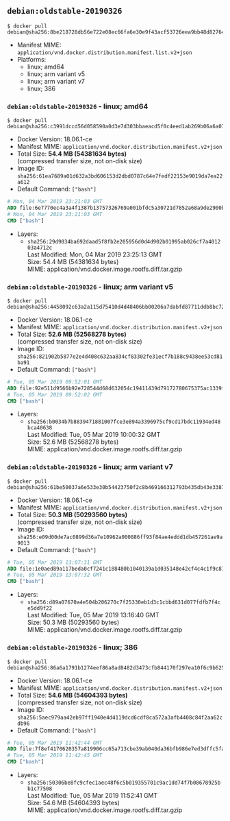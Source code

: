 ## `debian:oldstable-20190326`

```console
$ docker pull debian@sha256:8be218728db56e722e08ec66fa6e30e9f43acf53726eea9bb48d8276496b0438
```

-	Manifest MIME: `application/vnd.docker.distribution.manifest.list.v2+json`
-	Platforms:
	-	linux; amd64
	-	linux; arm variant v5
	-	linux; arm variant v7
	-	linux; 386

### `debian:oldstable-20190326` - linux; amd64

```console
$ docker pull debian@sha256:c3991dccd56d058590a0d3e7d303bbaeacd5f0c4eed1ab269b06a6a0774ab432
```

-	Docker Version: 18.06.1-ce
-	Manifest MIME: `application/vnd.docker.distribution.manifest.v2+json`
-	Total Size: **54.4 MB (54381634 bytes)**  
	(compressed transfer size, not on-disk size)
-	Image ID: `sha256:61ea7689a01d632a3bd606153d2dbd0787c64e7fedf22153e9019da7ea22a612`
-	Default Command: `["bash"]`

```dockerfile
# Mon, 04 Mar 2019 23:21:03 GMT
ADD file:6e7770ec4a3a4f1387b13757326769a001bfdc5a30721d7852a68a9de2900b2a in / 
# Mon, 04 Mar 2019 23:21:03 GMT
CMD ["bash"]
```

-	Layers:
	-	`sha256:29d9034ba692daad5f8fb2e205956d0d4d902b01995ab026cf7a401203a4712c`  
		Last Modified: Mon, 04 Mar 2019 23:25:13 GMT  
		Size: 54.4 MB (54381634 bytes)  
		MIME: application/vnd.docker.image.rootfs.diff.tar.gzip

### `debian:oldstable-20190326` - linux; arm variant v5

```console
$ docker pull debian@sha256:4458092c63a2a115d75410d4d48406bb00206a7dabfd87711ddb8bc721138a8a
```

-	Docker Version: 18.06.1-ce
-	Manifest MIME: `application/vnd.docker.distribution.manifest.v2+json`
-	Total Size: **52.6 MB (52568278 bytes)**  
	(compressed transfer size, not on-disk size)
-	Image ID: `sha256:821902b5877e2e4d408c632aa834cf83302fe31ecf7b188c9438ee53cd81ba91`
-	Default Command: `["bash"]`

```dockerfile
# Tue, 05 Mar 2019 09:52:01 GMT
ADD file:92e511d9566b92e728544d68d632054c19411439d79172780675375ac1339f04 in / 
# Tue, 05 Mar 2019 09:52:02 GMT
CMD ["bash"]
```

-	Layers:
	-	`sha256:b0034b7b8839471881007fce3e894a3396975cf9cd17bdc11934ed48bca40638`  
		Last Modified: Tue, 05 Mar 2019 10:00:32 GMT  
		Size: 52.6 MB (52568278 bytes)  
		MIME: application/vnd.docker.image.rootfs.diff.tar.gzip

### `debian:oldstable-20190326` - linux; arm variant v7

```console
$ docker pull debian@sha256:61be50037a6e533e30b54423750f2c8b469166312793b435db43e3387a845d14
```

-	Docker Version: 18.06.1-ce
-	Manifest MIME: `application/vnd.docker.distribution.manifest.v2+json`
-	Total Size: **50.3 MB (50293560 bytes)**  
	(compressed transfer size, not on-disk size)
-	Image ID: `sha256:e09d00de7ac0899d36a7e10962a000886ff93f84ae4eddd1db457261ae9a9013`
-	Default Command: `["bash"]`

```dockerfile
# Tue, 05 Mar 2019 13:07:31 GMT
ADD file:1e0aed89a117beda0cf7241c188480b1040139a1d035148e42cf4c4c1f9c87b5 in / 
# Tue, 05 Mar 2019 13:07:32 GMT
CMD ["bash"]
```

-	Layers:
	-	`sha256:d89a07670a4e504b206270c7f25330eb1d3c1cbbd631d077fdfb7f4ce5dd9f22`  
		Last Modified: Tue, 05 Mar 2019 13:16:40 GMT  
		Size: 50.3 MB (50293560 bytes)  
		MIME: application/vnd.docker.image.rootfs.diff.tar.gzip

### `debian:oldstable-20190326` - linux; 386

```console
$ docker pull debian@sha256:86a6a1791b1274eef86a8ad8482d3473cfb844170f297ea10f6c9b6251829a9d
```

-	Docker Version: 18.06.1-ce
-	Manifest MIME: `application/vnd.docker.distribution.manifest.v2+json`
-	Total Size: **54.6 MB (54604393 bytes)**  
	(compressed transfer size, not on-disk size)
-	Image ID: `sha256:5aec979aa42eb97ff1940e4d4119dcd6cdf8ca572a3afb4408c84f2aa62cdb96`
-	Default Command: `["bash"]`

```dockerfile
# Tue, 05 Mar 2019 11:42:44 GMT
ADD file:7f8ef4170620357a819906cc65a713cbe39ab040da36bfb986e7ed3dffc5fa8f in / 
# Tue, 05 Mar 2019 11:42:45 GMT
CMD ["bash"]
```

-	Layers:
	-	`sha256:50306be8fc9cfec1aec48f6c5b019355701c9ac1dd74f7b08678925bb1c77508`  
		Last Modified: Tue, 05 Mar 2019 11:52:41 GMT  
		Size: 54.6 MB (54604393 bytes)  
		MIME: application/vnd.docker.image.rootfs.diff.tar.gzip

